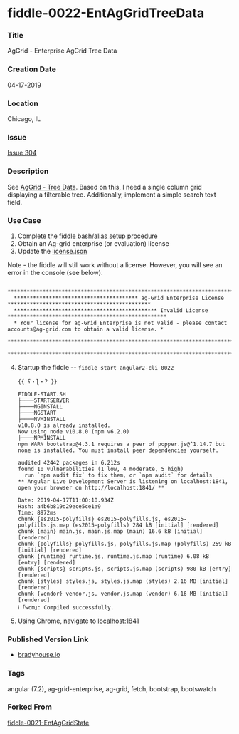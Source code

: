 fiddle-0022-EntAgGridTreeData
======


### Title<a name="title"></a>

AgGrid - Enterprise AgGrid Tree Data


### Creation Date<a name="creation-date"></a>

04-17-2019


### Location<a name="location"></a>

Chicago, IL


### Issue<a name="issue"></a>

[Issue 304](https://github.com/bradyhouse/house/issues/304)


### Description<a name="description"></a>

See [AgGrid - Tree Data](https://www.ag-grid.com/javascript-grid-tree-data/).  Based on this, I need a single column grid displaying a filterable tree. Additionally, implement a simple search text field.


### Use Case<a name="use-case"></a>

1.  Complete the [fiddle bash/alias setup procedure](https://github.com/bradyhouse/house/wiki/Setup-(Mac-OS))
2.  Obtain an Ag-grid enterprise (or evaluation) license
3.  Update the [license.json](license.json)


Note - the fiddle will still work without a license.  However, you will see an error in the console (see below).

      ****************************************************************************************************************
      *************************************** ag-Grid Enterprise License *********************************************
      ********************************************* Invalid License **************************************************
      * Your license for ag-Grid Enterprise is not valid - please contact accounts@ag-grid.com to obtain a valid license. *
      ****************************************************************************************************************
      ****************************************************************************************************************

4.  Startup the fiddle -- `fiddle start angular2-cli 0022` 

        {{ ʕ・ɭ・ʔ }}

        FIDDLE-START.SH
        ├────STARTSERVER
        ├────NGINSTALL
        ├────NGSTART
        ├────NVMINSTALL
        v10.8.0 is already installed.
        Now using node v10.8.0 (npm v6.2.0)
        ├────NPMINSTALL
        npm WARN bootstrap@4.3.1 requires a peer of popper.js@^1.14.7 but none is installed. You must install peer dependencies yourself.

        audited 42442 packages in 6.212s
        found 10 vulnerabilities (1 low, 4 moderate, 5 high)
          run `npm audit fix` to fix them, or `npm audit` for details
        ** Angular Live Development Server is listening on localhost:1841, open your browser on http://localhost:1841/ **

        Date: 2019-04-17T11:00:10.934Z
        Hash: a4b6b819d29ece5ce1a9
        Time: 8972ms
        chunk {es2015-polyfills} es2015-polyfills.js, es2015-polyfills.js.map (es2015-polyfills) 284 kB [initial] [rendered]
        chunk {main} main.js, main.js.map (main) 16.6 kB [initial] [rendered]
        chunk {polyfills} polyfills.js, polyfills.js.map (polyfills) 259 kB [initial] [rendered]
        chunk {runtime} runtime.js, runtime.js.map (runtime) 6.08 kB [entry] [rendered]
        chunk {scripts} scripts.js, scripts.js.map (scripts) 980 kB [entry] [rendered]
        chunk {styles} styles.js, styles.js.map (styles) 2.16 MB [initial] [rendered]
        chunk {vendor} vendor.js, vendor.js.map (vendor) 6.16 MB [initial] [rendered]
        ℹ ｢wdm｣: Compiled successfully.
      

5.  Using Chrome, navigate to [localhost:1841](http://localhost:1841)
      
            
### Published Version Link<a name="published-version-link"></a>

* [bradyhouse.io](http://bradyhouse.github.io/jquery/fiddle-0022-EntAgGridTreeData/index.html)


### Tags<a name="tags"></a>

angular (7.2), ag-grid-enterprise, ag-grid, fetch, bootstrap, bootswatch


### Forked From

[fiddle-0021-EntAgGridState](../fiddle-0021-EntAgGridState)
